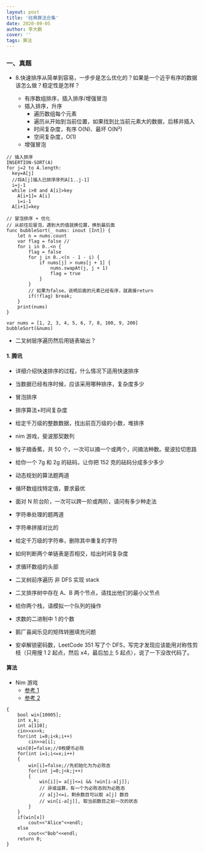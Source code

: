 ```yaml
---
layout: post
title: '经典算法合集'
date: 2020-09-05
author: 李大鹏
cover: ''
tags: 算法
---
```


### 一、真题

- 8.快速排序从简单到容易，一步步是怎么优化的？如果是一个近乎有序的数据该怎么做？稳定性是怎样？

  - 有序数组排序，插入排序/增强冒泡
  - 插入排序，升序
    - 遍历数组每个元素
    - 遍历从开始到当前位置，如果找到比当前元素大的数据，后移并插入
    - 时间复杂度，有序 O(N)、最坏 O(N²)
    - 空间复杂度，O(1)
  - 增强冒泡

```
// 插入排序
INSERTION-SORT(A)
for j=2 to A.length:
  key=A[j]
  //将A[j]插入已排序序列A[1..j-1]
  i=j-1
  while i>0 and A[i]>key
    A[i+1]= A[i]
    i=i-1
  A[i+1]=key

// 冒泡排序 + 优化
// 从前往后冒泡，遇到大的值就换位置，换到最后面
func bubbleSort(_ nums: inout [Int]) {
    let n = nums.count
    var flag = false //
    for i in 0..<n {
        flag = false
        for j in 0..<(n - 1 - i) {
            if nums[j] > nums[j + 1] {
                nums.swapAt(j, j + 1)
                flag = true
            }
        }
        // 如果为false，说明后面的元素已经有序，就直接return
        if(!flag) break;
    }
    print(nums)
}

var nums = [1, 2, 3, 4, 5, 6, 7, 8, 100, 9, 200]
bubbleSort(&nums)
```

- 二叉树层序遍历然后用链表输出？

#### 1. 腾讯

- 详细介绍快速排序的过程，什么情况下适用快速排序
- 当数据已经有序时候，应该采用哪种排序，复杂度多少
- 冒泡排序
- 排序算法+时间复杂度
- 给定千万级的整数数据，找出前百万级的小数，堆排序

- nim 游戏，斐波那契数列
- 猴子摘香蕉，共 50 个，一次可以摘一个或两个，问摘法种数。斐波拉切思路

- 给你一个 7g 和 2g 的砝码，让你把 152 克的砝码分成多少多少

- 动态规划的算法题两道
- 循环数组找特定值，要求最优
- 面对 N 阶台阶，一次可以跨一阶或两阶，请问有多少种走法

- 字符串处理的题两道
- 字符串拼接对比的
- 给定千万级的字符串，删除其中重复的字符

- 如何判断两个单链表是否相交，给出时间复杂度
- 求循环数组的头部

- 二叉树前序遍历 非 DFS 实现 stack
- 二叉排序树中存在 A、B 两个节点，请找出他们的最小父节点

- 给你两个栈，请模拟一个队列的操作

- 求数的二进制中 1 的个数
- 鹅厂喜闻乐见的矩阵转圈填充问题

- 安卓解锁密码数，LeetCode 351 写了个 DFS，写完才发现应该能用对称性剪枝（只用搜 1 2 起点，然后 x4，最后加上 5 起点），说了一下没改代码了。

#### 算法

- Nim 游戏
  - [参考 1](https://www.cnblogs.com/caijiaming/p/9313671.html)
  - [参考 2](http://blog.sina.com.cn/s/blog_7223fd910100x5ni.html)

```
{
    bool win[10005];
    int x,k;
    int a[110];
    cin>>x>>k;
    for(int i=0;i<k;i++)
        cin>>a[i];
    win[0]=false;//0枚硬币必败
    for(int i=1;i<=x;i++)
    {
        win[i]=false;//先初始化为为必败态
        for(int j=0;j<k;j++)
        {
            win[i]|= a[j]<=i && !win[i-a[j]];
            // 异或运算，有一个为必败态则为必胜态
            // a[j]<=i，剩余数目可以取 a[j] 数目
            // win[i-a[j]], 取当前数目之前一次的状态
        }
    }
    if(win[x])
        cout<<"Alice"<<endl;
    else
        cout<<"Bob"<<endl;
    return 0;
}
```
